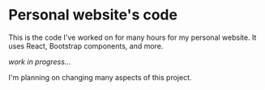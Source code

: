 # Personal website's code

This is the code I've worked on for many hours for my personal website. It uses React, Bootstrap components, and more.

_work in progress..._

I'm planning on changing many aspects of this project.
